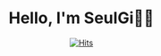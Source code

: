 <div align="center">
  
# Hello, I'm SeulGi👏🏻
  
[![Hits](https://hits.seeyoufarm.com/api/count/incr/badge.svg?url=https%3A%2F%2Fgithub.com%2Fgjbae1212%2Fhit-counter&count_bg=%23BACEF5&title_bg=%2384AEFF&icon=apachespark.svg&icon_color=%23F0F0F0&title=hits&edge_flat=false)](https://github.com/Lee-SeulGi)
  
</div>
